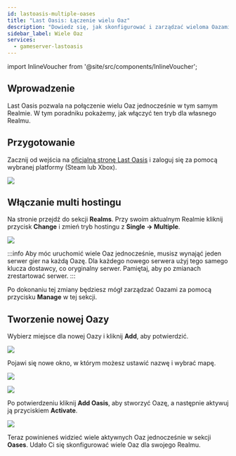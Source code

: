 ```yaml
---
id: lastoasis-multiple-oases
title: "Last Oasis: Łączenie wielu Oaz"
description: "Dowiedz się, jak skonfigurować i zarządzać wieloma Oazami w swoim Realm Last Oasis, aby podkręcić rozgrywkę → Sprawdź teraz"
sidebar_label: Wiele Oaz
services:
  - gameserver-lastoasis
---
```


import InlineVoucher from '@site/src/components/InlineVoucher';

## Wprowadzenie
Last Oasis pozwala na połączenie wielu Oaz jednocześnie w tym samym Realmie. W tym poradniku pokażemy, jak włączyć ten tryb dla własnego Realmu.

<InlineVoucher />

## Przygotowanie
Zacznij od wejścia na [oficjalną stronę Last Oasis](https://myrealm.lastoasis.gg/) i zaloguj się za pomocą wybranej platformy (Steam lub Xbox).

![](https://screensaver01.zap-hosting.com/index.php/s/d6xZsqYbEF9jSj8/preview)

## Włączanie multi hostingu
Na stronie przejdź do sekcji **Realms**. Przy swoim aktualnym Realmie kliknij przycisk **Change** i zmień tryb hostingu z **Single -> Multiple**.

![](https://github.com/zaphosting/docs/assets/42719082/9f06547a-f23f-4542-bcd7-e69d0bbfbf19)

:::info
Aby móc uruchomić wiele Oaz jednocześnie, musisz wynająć jeden serwer gier na każdą Oazę. Dla każdego nowego serwera użyj tego samego klucza dostawcy, co oryginalny serwer. Pamiętaj, aby po zmianach zrestartować serwer.
:::

Po dokonaniu tej zmiany będziesz mógł zarządzać Oazami za pomocą przycisku **Manage** w tej sekcji.

## Tworzenie nowej Oazy
Wybierz miejsce dla nowej Oazy i kliknij **Add**, aby potwierdzić.

![](https://screensaver01.zap-hosting.com/index.php/s/A2GLkeBWaBQr6m9/preview)

Pojawi się nowe okno, w którym możesz ustawić nazwę i wybrać mapę.

![](https://screensaver01.zap-hosting.com/index.php/s/6SkCFyAzooKwQAA/preview)

![](https://screensaver01.zap-hosting.com/index.php/s/CBFHBq8TxAxogk9/preview)

Po potwierdzeniu kliknij **Add Oasis**, aby stworzyć Oazę, a następnie aktywuj ją przyciskiem **Activate**.

![](https://screensaver01.zap-hosting.com/index.php/s/yoeHTdeAeXneC2q/preview)

Teraz powinieneś widzieć wiele aktywnych Oaz jednocześnie w sekcji **Oases**. Udało Ci się skonfigurować wiele Oaz dla swojego Realmu.

<InlineVoucher />